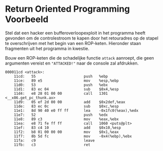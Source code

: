 # Return Oriented Programming Voorbeeld
Stel dat een hacker een bufferoverloopexploit in het programma heeft gevonden om de controlestroom te kapen door het retouradres op de stapel te overschrijven met het begin van een ROP-keten. Hieronder staan ​​fragmenten uit het programma in kwestie.

Bouw een ROP-keten die de schadelijke functie `attack` aanroept, die geen argumenten vereist en `"ATTACKED!"` naar de console zal afdrukken.

```
000011cd <attack>:
    11cd:	55                   	push   %ebp
    11ce:	89 e5                	mov    %esp,%ebp
    11d0:	53                   	push   %ebx
    11d1:	83 ec 04             	sub    $0x4,%esp
    11d4:	e8 28 01 00 00       	call   1301 <__x86.get_pc_thunk.ax>
    11d9:	05 ef 2d 00 00       	add    $0x2def,%eax
    11de:	83 ec 0c             	sub    $0xc,%esp
    11e1:	8d 90 40 e0 ff ff    	lea    -0x1fc0(%eax),%edx
    11e7:	52                   	push   %edx
    11e8:	89 c3                	mov    %eax,%ebx
    11ea:	e8 71 fe ff ff       	call   1060 <puts@plt>
    11ef:	83 c4 10             	add    $0x10,%esp
    11f2:	b8 01 00 00 00       	mov    $0x1,%eax
    11f7:	8b 5d fc             	mov    -0x4(%ebp),%ebx
    11fa:	c9                   	leave  
    11fb:	c3                   	ret   
```
